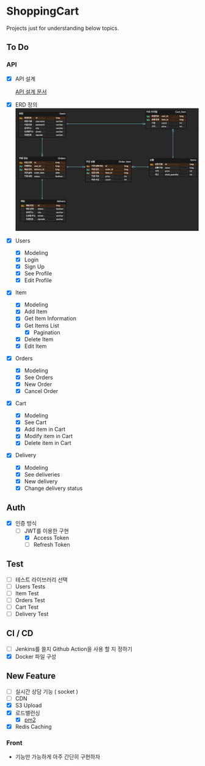 # ShoppingCart

Projects just for understanding below topics.

## To Do

### API

- [x] API 설계 
  
  [API 설계 문서](files/API_V1_SPEC.pdf)
- [x] ERD 정의 
      ![erd](files/erd.png)

- [x] Users
  - [x] Modeling
  - [x] Login
  - [x] Sign Up
  - [x] See Profile
  - [x] Edit Profile

- [x] Item
  - [x] Modeling
  - [x] Add Item
  - [x] Get Item Information
  - [x] Get Items List
    - [x] Pagination
  - [x] Delete Item
  - [x] Edit Item

- [x] Orders
  - [x] Modeling
  - [x] See Orders
  - [x] New Order
  - [x] Cancel Order

- [x] Cart
  - [x] Modeling
  - [x] See Cart
  - [x] Add item in Cart
  - [x] Modify item in Cart
  - [x] Delete item in Cart

- [x] Delivery
  - [x] Modeling
  - [x] See deliveries
  - [x] New delivery
  - [x] Change delivery status

## Auth

- [x] 인증 방식
  - [ ] JWT를 이용한 구현
    - [x] Access Token
    - [ ] Refresh Token

## Test
- [ ] 테스트 라이브러리 선택
- [ ] Users Tests
- [ ] Item Test
- [ ] Orders Test
- [ ] Cart Test
- [ ] Delivery Test

## CI / CD
- [ ] Jenkins를 쓸지 Github Action을 사용 할 지 정하기
- [x] Docker 파일 구성

## New Feature
- [ ] 실시간 상담 기능 ( socket )
- [ ] CDN
- [x] S3 Upload
- [x] 로드밸런싱
  - [x] [pm2](files/pm2.md)
- [x] Redis Caching
  
### Front
- 기능만 가능하게 아주 간단히 구현하자
